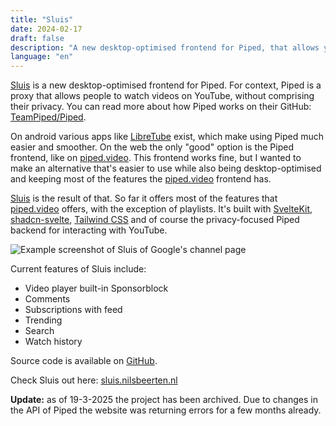 ```yaml
---
title: "Sluis"
date: 2024-02-17
draft: false
description: "A new desktop-optimised frontend for Piped, that allows you to watch YouTube videos without compromising privacy."
language: "en"
---
```


[Sluis](https://sluis.nilsbeerten.nl) is a new desktop-optimised frontend for Piped.
For context, Piped is a proxy that allows people to watch videos on YouTube,
without comprising their privacy. You can read more about how Piped
works on their GitHub: [TeamPiped/Piped](https://github.com/TeamPiped/Piped).

On android various apps like [LibreTube](https://github.com/libre-tube/LibreTube)
exist, which make using Piped much easier and smoother.
On the web the only "good" option is the Piped
frontend, like on [piped.video](https://piped.video). This frontend works
fine, but I wanted to make an alternative that's easier to use while also
being desktop-optimised and keeping most of the features the
[piped.video](https://piped.video) frontend has.

[Sluis](https://sluis.nilsbeerten.nl) is the result of that. So far it offers most of the features that
[piped.video](https://piped.video) offers, with the exception of playlists.
It's built with [SvelteKit](https://kit.svelte.dev),
[shadcn-svelte](https://www.shadcn-svelte.com/),
[Tailwind CSS](https://tailwindcss.com/) and
of course the privacy-focused Piped backend for interacting with YouTube.

![Example screenshot of Sluis of Google's channel page](./sluis_example.avif)

Current features of Sluis include:

- Video player built-in Sponsorblock
- Comments
- Subscriptions with feed
- Trending
- Search
- Watch history

Source code is available on [GitHub](https://github.com/nbeerten/sluis).

Check Sluis out here: [sluis.nilsbeerten.nl](https://sluis.nilsbeerten.nl)

**Update:** as of 19-3-2025 the project has been archived. Due to changes in the API of Piped the website was returning errors for a few months already. 